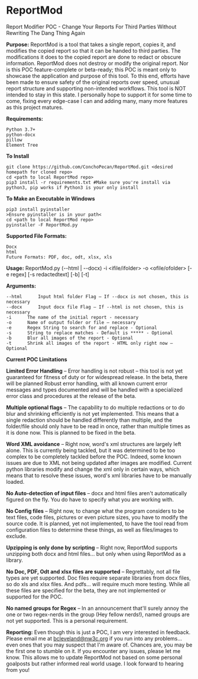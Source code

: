 # ReportMod
Report Modifier POC - Change Your Reports For Third Parties Without Rewriting The Dang Thing Again

**Purpose:**
	ReportMod is a tool that takes a single report, copies it, and modifies the copied report so that it can be handed to third parties. The modifications it does to the copied report are done to redact or obscure information.
	ReportMod does not destroy or modify the original report. Nor is this POC feature-complete or beta-ready; this POC is meant only to showcase the application and purpose of this tool. To this end, efforts have been made to ensure safety of the original reports over speed, unusual report structure and supporting non-intended workflows. This tool is NOT intended to stay in this state. I personally hope to support it for some time to come, fixing every edge-case I can and adding many, many more features as this project matures.

**Requirements:**

	Python 3.7+
	python-docx
	pillow
	Element Tree

**To Install**

	git clone https://github.com/ConchoPecan/ReportMod.git <desired homepath for cloned repo>
	cd <path to local ReportMod repo>
	pip3 install -r requirements.txt #Make sure you're install via python3, pip works if Python3 is your only install

**To Make an Executable in Windows**

	pip3 install pyinstaller
	>Ensure pyinstaller is in your path<
	cd <path to local ReportMod repo>
	pyinstaller -F ReportMod.py

**Supported File Formats:**

	Docx
	html
	Future Formats: PDF, doc, odt, xlsx, xls

**Usage:**
	ReportMod.py (--html | --docx) -i <ifile/ifolder> -o <ofile/ofolder> [-e regex] [-s redactedtext] [-b] [-t]

**Arguments:**

	--html		Input html folder Flag – If --docx is not chosen, this is necessary
	--docx		Input docx file Flag – If --html is not chosen, this is necessary
	-i		The name of the initial report - necessary
	-o		Name of output folder or file – necessary
	-e		Regex String to search for and replace - Optional
	-s		String to replace matches - Default is ***** - Optional
	-b		Blur all images of the report - Optional
	-t		Shrink all images of the report - HTML only right now – Optional

**Current POC Limitations**

**Limited Error Handling** – Error handling is not robust – this tool is not yet guaranteed for fitness of duty or for widespread release. In the beta, there will be planned Robust error handling, with all known current error messages and types documented and will be handled with a specialized error class and procedures at the release of the beta.

**Multiple optional flags** – The capability to do multiple redactions or to do blur and shrinking efficiently is not yet implemented. This means that a single redaction should be handled differently than multiple, and the folder/file should only have to be read in once, rather than multiple times as it is done now. This is planned to be fixed in the beta.

**Word XML avoidance** – Right now, word's xml structures are largely left alone. This is currently being tackled, but it was determined to be too complex to be completely tackled before the POC. Indeed, some known issues are due to XML not being updated after images are modified. Current python libraries modify and change the xml only in certain ways, which means that to resolve these issues, word's xml libraries have to be manually loaded.

**No Auto-detection of input files** – docx and html files aren't automatically figured on the fly. You do have to specify what you are working with.

**No Config files** – Right now, to change what the program considers to be text files, code files, pictures or even picture sizes, you have to modify the source code. It is planned, yet not implemented, to have the tool read from configuration files to determine these things, as well as files/images to exclude.

**Upzipping is only done by scripting** – Right now, ReportMod supports unzipping both docx and html files... but only when using ReportMod as a library.

**No Doc, PDF, Odt and xlsx files are supported** – Regrettably, not all file types are yet supported. Doc files require separate libraries from docx files, so do xls and xlsx files. And pdfs... will require much more testing. While all these files are specified for the beta, they are not implemented or supported for the POC.

**No named groups for Regex** – In an announcement that'll surely annoy the one or two regex-nerds in the group (Hey fellow nerds!), named groups are not yet supported. This is a personal requirement.

**Reporting:**
	Even though this is just a POC, I am very interested in feedback. Please email me at bcleveland@nw3c.org if you run into any problems... even ones that you may suspect that I'm aware of. Chances are, you may be the first one to stumble on it. If you encounter any issues, please let me know. This allows me to update ReportMod not based on some personal goalposts but rather informed real world usage. I look forward to hearing from you!
